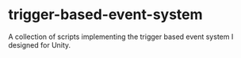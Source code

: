 # trigger-based-event-system
A collection of scripts implementing the trigger based event system I designed for Unity.
